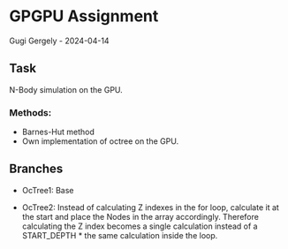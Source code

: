# GPGPU Assignment

Gugi Gergely - 2024-04-14

## Task

N-Body simulation on the GPU.

### Methods:

- Barnes-Hut method
- Own implementation of octree on the GPU.

## Branches

- OcTree1:
  Base

- OcTree2:
  Instead of calculating Z indexes in the for loop, calculate it at the start and place the Nodes in the array accordingly. Therefore calculating the Z index becomes a single calculation instead of a START_DEPTH \* the same calculation inside the loop.
